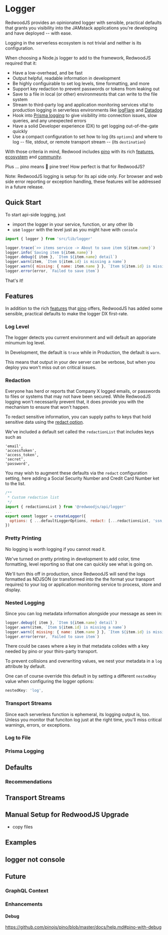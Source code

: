 # Logger

RedwoodJS provides an opinionated logger with sensible, practical defaults that grants you visibility into the JAMstack applications you're developing and have deployed  -- with ease.

Logging in the serverless ecosystem is not trivial and neither is its configuration.

When choosing a Node.js logger to add to the framework, RedwoodJS required that it:

* Have a low-overhead, and be fast
* Output helpful, readable information in development
* Be highly configuirable to set log levels, time formatting, and more
* Support key redaction to prevent passwords or tokens from leaking out
* Save to a file in local (or other) environmesnts that can write to the file system
* Stream to third-party log and application monitoring services vital to production logging in serverless environments like [logFlare](https://logflare.app/) and [Datadog](https://www.datadoghq.com/)
* Hook into [Prisma logging](https://www.prisma.io/docs/concepts/components/prisma-client/working-with-prismaclient/logging) to give visibility into connection issues, slow queries, and any unexpected errors
* Have a solid Developer experience (DX) to get logging out-of-the-gate quickly
* Use a compact configuration to set how to log (its `options`) and where to log -- file, stdout, or remote transport stream -- (its `destination`)

With those criteria in mind, Redwood includes [pino](https://github.com/pinojs/pino) with its rich [features](https://github.com/pinojs/pino/blob/master/docs/api.md), [ecosystem](https://github.com/pinojs/pino/blob/master/docs/ecosystem.md) and [community](https://github.com/pinojs/pino/blob/master/docs/ecosystem.md#community).

Plus ... pino means 🌲 pine tree! How perfect is that for RedwoodJS?

Note: RedwoodJS logging is setup for its api side only. For browser and web side error reporting or exception handling, these features will be addressed in a future release.

## Quick Start

To start api-side logging, just

* import the logger in your service, function, or any other lib
* use `logger` with the level just as you might have with `console`

```js
import { logger } from 'src/lib/logger'

logger.trace(`>> items service -> About to save item ${item.name}`)
logger.info(`Saving item ${item.name}`)
logger.debug({ item }, `Item ${item.name} detail`)
logger.warn(item, `Item ${item.id} is missing a name`)
logger.warn({ missing: { name: item.name } }, `Item ${item.id} is missing values`)
logger.error(error, `Failed to save item`)
```

That's it!

## Features

In addition to the rich [features](https://github.com/pinojs/pino/blob/master/docs/api.md) that [pino](https://github.com/pinojs/pino) offers, RedwoodJS has added some sensible, practical defaults to make the logger DX first-rate.

### Log Level

The logger detects you current environment and will default an apporiate minumum log level.

In Development, the default is `trace` while in Production, the default is `warn`.

This means that output in your dev server can be verbose, but when you deploy you won't miss out on critical issues.

### Redaction

Everyone has herd or reports that Company X logged emails, or passwords to files or systems that may not have been secured. While RedwoodJS logging won't necessarily prevent that, it does provide you with the mechanism to ensure that won't happen.

To redact sensitive information, you can supply paths to keys that hold sensitive data using the [redact option](https://github.com/pinojs/pino/blob/master/docs/redaction.md).

We've included a default set called the `redactionList` that includes keys such as

```
'email',
'accessToken',
'access_token',
'secret',
'password',
```

You may wish to augment these defaults via the `redact` configuration setting, here adding a Social Security Number and Credit Card Number ket to the list.

```js
/**
 * Custom redaction list
 */
import { redactionsList } from '@redwoodjs/api/logger'
...
export const logger = createLogger({
  options: { ...defaultLoggerOptions, redact: [...redactionsList, 'ssn,credit_card_number'] },
})
```

### Pretty Printing

No logging is worth logging if you cannot read it.

We've turned on pretty printing in development to add color, time formatting, level reporting so that one can quickly see what is going on.

We'll turn this off in production, since RedwoodJS will send the logs formatted as NDJSON (or transformed into the the format your transport requires) to your log or application monitoring service to process, store and display.

### Nested Logging

Since you can log metadata information alongside your message as seen in:

```js
logger.debug({ item }, `Item ${item.name} detail`)
logger.warn(item, `Item ${item.id} is missing a name`)
logger.warn({ missing: { name: item.name } }, `Item ${item.id} is missing values`)
logger.error(error, `Failed to save item`)
```

There could be cases where a key in that metadata colides with a key needed by pino or your thirs-party transport.

To prevent collisions and overwriting values, we nest your metadata in a `log` attribute by default.

One can of course override this default in by setting a different `nestedKey` value when configuring the logger options:

```js
nestedKey: 'log',
```

### Transport Streams

Since each serverless function is ephemeral, its logging output is, too. Unless you monitor that funciton log just at the right time, you'll miss critical warnings, errors, or exceptions.



### Log to File

### Prisma Logging

## Defaults

### Recommendations

## Transport Streams

## Manual Setup for RedwoodJS Upgrade

* copy files

## Examples

## logger not console


## Future

### GraphQL Context

### Enhancements

#### Debug

https://github.com/pinojs/pino/blob/master/docs/help.md#pino-with-debug
